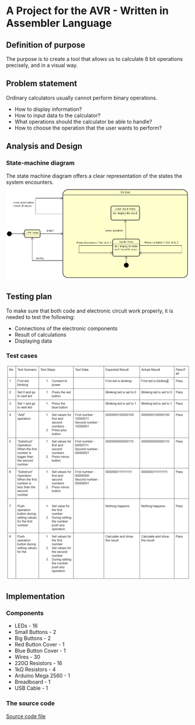 # A Project for the AVR - Written in Assembler Language
## Definition of purpose
The purpose is to create a tool that allows us to calculate 8 bit operations precisely, and in a visual way.

## Problem statement
Ordinary calculators usually cannot perform binary operations.
* How to display information?
* How to input data to the calculator?
* What operations should the calculator be able to handle?
* How to choose the operation that the user wants to perform?

## Analysis and Design
### State-machine diagram
The state machine diagram offers a clear representation of the states the system encounters.
![alt text](https://raw.githubusercontent.com/mvilares/asm-project/master/StateMachine.PNG "State-machine diagram")

## Testing plan
To make sure that both code and electronic circuit work properly, it is needed to test the following:

* Connections of the electronic components
* Result of calculations
* Displaying data

### Test cases
![alt text](https://raw.githubusercontent.com/mvilares/asm-project/master/Testing.png "Test cases")

## Implementation
### Components
* LEDs - 16
* Small Buttons - 2
* Big Buttons - 2
* Red Button Cover - 1
* Blue Button Cover - 1
* Wires - 30
* 220Ω Resistors - 16
* 1kΩ Resistors - 4
* Arduino Mega 2560 - 1
* Breadboard - 1
* USB Cable - 1

### The source code
[Source code file](https://github.com/mvilares/asm-project/blob/master/8BitCalculator/8BitCalculator/main.asm)
